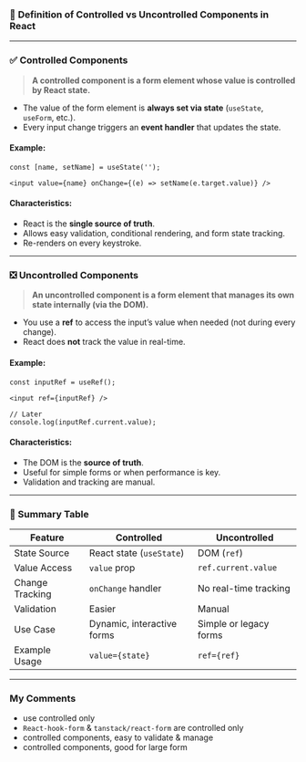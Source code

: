 ### 📘 **Definition of Controlled vs Uncontrolled Components in React**

---

### ✅ **Controlled Components**

> **A controlled component is a form element whose value is controlled by React state.**

* The value of the form element is **always set via state** (`useState`, `useForm`, etc.).
* Every input change triggers an **event handler** that updates the state.

#### Example:

```tsx
const [name, setName] = useState('');

<input value={name} onChange={(e) => setName(e.target.value)} />
```

#### Characteristics:

* React is the **single source of truth**.
* Allows easy validation, conditional rendering, and form state tracking.
* Re-renders on every keystroke.

---

### ❎ **Uncontrolled Components**

> **An uncontrolled component is a form element that manages its own state internally (via the DOM).**

* You use a **ref** to access the input’s value when needed (not during every change).
* React does **not** track the value in real-time.

#### Example:

```tsx
const inputRef = useRef();

<input ref={inputRef} />

// Later
console.log(inputRef.current.value);
```

#### Characteristics:

* The DOM is the **source of truth**.
* Useful for simple forms or when performance is key.
* Validation and tracking are manual.

---

### 🧠 Summary Table

| Feature         | Controlled                 | Uncontrolled           |
| --------------- | -------------------------- | ---------------------- |
| State Source    | React state (`useState`)   | DOM (`ref`)            |
| Value Access    | `value` prop               | `ref.current.value`    |
| Change Tracking | `onChange` handler         | No real-time tracking  |
| Validation      | Easier                     | Manual                 |
| Use Case        | Dynamic, interactive forms | Simple or legacy forms |
| Example Usage   | `value={state}`            | `ref={ref}`            |

---

### My Comments 
- use controlled only
- `React-hook-form` & `tanstack/react-form` are controlled only
- controlled components, easy to validate & manage
- controlled components, good for large form
